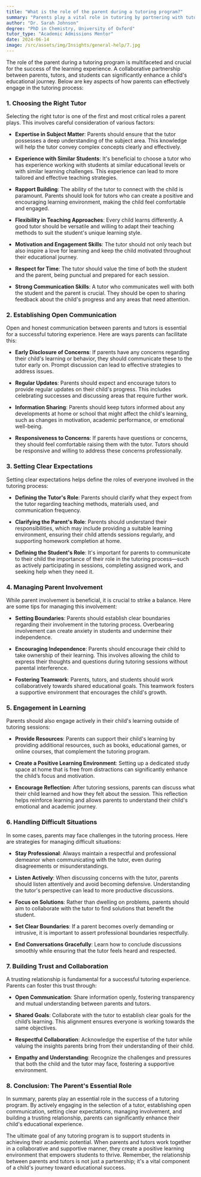 ```yaml
---
title: "What is the role of the parent during a tutoring program?"
summary: "Parents play a vital role in tutoring by partnering with tutors, selecting the right fit, and supporting their child's educational journey."
author: "Dr. Sarah Johnson"
degree: "PhD in Chemistry, University of Oxford"
tutor_type: "Academic Admissions Mentor"
date: 2024-06-14
image: /src/assets/img/Insights/general-help/7.jpg
---
```


The role of the parent during a tutoring program is multifaceted and crucial for the success of the learning experience. A collaborative partnership between parents, tutors, and students can significantly enhance a child's educational journey. Below are key aspects of how parents can effectively engage in the tutoring process:

### 1. **Choosing the Right Tutor**

Selecting the right tutor is one of the first and most critical roles a parent plays. This involves careful consideration of various factors:

- **Expertise in Subject Matter**: Parents should ensure that the tutor possesses a deep understanding of the subject area. This knowledge will help the tutor convey complex concepts clearly and effectively.

- **Experience with Similar Students**: It's beneficial to choose a tutor who has experience working with students at similar educational levels or with similar learning challenges. This experience can lead to more tailored and effective teaching strategies.

- **Rapport Building**: The ability of the tutor to connect with the child is paramount. Parents should look for tutors who can create a positive and encouraging learning environment, making the child feel comfortable and engaged.

- **Flexibility in Teaching Approaches**: Every child learns differently. A good tutor should be versatile and willing to adapt their teaching methods to suit the student's unique learning style.

- **Motivation and Engagement Skills**: The tutor should not only teach but also inspire a love for learning and keep the child motivated throughout their educational journey.

- **Respect for Time**: The tutor should value the time of both the student and the parent, being punctual and prepared for each session.

- **Strong Communication Skills**: A tutor who communicates well with both the student and the parent is crucial. They should be open to sharing feedback about the child's progress and any areas that need attention.

### 2. **Establishing Open Communication**

Open and honest communication between parents and tutors is essential for a successful tutoring experience. Here are ways parents can facilitate this:

- **Early Disclosure of Concerns**: If parents have any concerns regarding their child's learning or behavior, they should communicate these to the tutor early on. Prompt discussion can lead to effective strategies to address issues.

- **Regular Updates**: Parents should expect and encourage tutors to provide regular updates on their child's progress. This includes celebrating successes and discussing areas that require further work.

- **Information Sharing**: Parents should keep tutors informed about any developments at home or school that might affect the child's learning, such as changes in motivation, academic performance, or emotional well-being.

- **Responsiveness to Concerns**: If parents have questions or concerns, they should feel comfortable raising them with the tutor. Tutors should be responsive and willing to address these concerns professionally.

### 3. **Setting Clear Expectations**

Setting clear expectations helps define the roles of everyone involved in the tutoring process:

- **Defining the Tutor's Role**: Parents should clarify what they expect from the tutor regarding teaching methods, materials used, and communication frequency. 

- **Clarifying the Parent's Role**: Parents should understand their responsibilities, which may include providing a suitable learning environment, ensuring their child attends sessions regularly, and supporting homework completion at home.

- **Defining the Student's Role**: It's important for parents to communicate to their child the importance of their role in the tutoring process—such as actively participating in sessions, completing assigned work, and seeking help when they need it.

### 4. **Managing Parent Involvement**

While parent involvement is beneficial, it is crucial to strike a balance. Here are some tips for managing this involvement:

- **Setting Boundaries**: Parents should establish clear boundaries regarding their involvement in the tutoring process. Overbearing involvement can create anxiety in students and undermine their independence.

- **Encouraging Independence**: Parents should encourage their child to take ownership of their learning. This involves allowing the child to express their thoughts and questions during tutoring sessions without parental interference.

- **Fostering Teamwork**: Parents, tutors, and students should work collaboratively towards shared educational goals. This teamwork fosters a supportive environment that encourages the child's growth.

### 5. **Engagement in Learning**

Parents should also engage actively in their child's learning outside of tutoring sessions:

- **Provide Resources**: Parents can support their child's learning by providing additional resources, such as books, educational games, or online courses, that complement the tutoring program.

- **Create a Positive Learning Environment**: Setting up a dedicated study space at home that is free from distractions can significantly enhance the child’s focus and motivation.

- **Encourage Reflection**: After tutoring sessions, parents can discuss what their child learned and how they felt about the session. This reflection helps reinforce learning and allows parents to understand their child's emotional and academic journey.

### 6. **Handling Difficult Situations**

In some cases, parents may face challenges in the tutoring process. Here are strategies for managing difficult situations:

- **Stay Professional**: Always maintain a respectful and professional demeanor when communicating with the tutor, even during disagreements or misunderstandings.

- **Listen Actively**: When discussing concerns with the tutor, parents should listen attentively and avoid becoming defensive. Understanding the tutor's perspective can lead to more productive discussions.

- **Focus on Solutions**: Rather than dwelling on problems, parents should aim to collaborate with the tutor to find solutions that benefit the student.

- **Set Clear Boundaries**: If a parent becomes overly demanding or intrusive, it is important to assert professional boundaries respectfully.

- **End Conversations Gracefully**: Learn how to conclude discussions smoothly while ensuring that the tutor feels heard and respected.

### 7. **Building Trust and Collaboration**

A trusting relationship is fundamental for a successful tutoring experience. Parents can foster this trust through:

- **Open Communication**: Share information openly, fostering transparency and mutual understanding between parents and tutors.

- **Shared Goals**: Collaborate with the tutor to establish clear goals for the child’s learning. This alignment ensures everyone is working towards the same objectives.

- **Respectful Collaboration**: Acknowledge the expertise of the tutor while valuing the insights parents bring from their understanding of their child.

- **Empathy and Understanding**: Recognize the challenges and pressures that both the child and the tutor may face, fostering a supportive environment.

### 8. **Conclusion: The Parent's Essential Role**

In summary, parents play an essential role in the success of a tutoring program. By actively engaging in the selection of a tutor, establishing open communication, setting clear expectations, managing involvement, and building a trusting relationship, parents can significantly enhance their child's educational experience.

The ultimate goal of any tutoring program is to support students in achieving their academic potential. When parents and tutors work together in a collaborative and supportive manner, they create a positive learning environment that empowers students to thrive. Remember, the relationship between parents and tutors is not just a partnership; it's a vital component of a child's journey toward educational success.
    